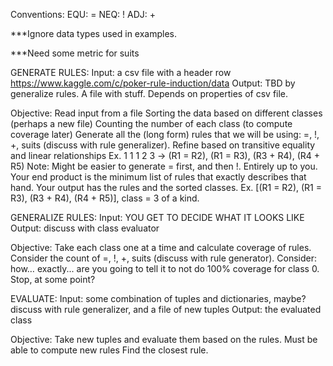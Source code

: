 Conventions:
EQU: = 
NEQ: !
ADJ: +

***Ignore data types used in examples. 

***Need some metric for suits

GENERATE RULES:
Input: a csv file with a header row https://www.kaggle.com/c/poker-rule-induction/data
Output: TBD by generalize rules. A file with stuff. Depends on properties of csv file.

Objective:
Read input from a file
Sorting the data based on different classes (perhaps a new file)
Counting the number of each class (to compute coverage later)
Generate all the (long form) rules that we will be using: =, !, +, suits (discuss with rule generalizer). 
Refine based on transitive equality and linear relationships
Ex. 1 1 1 2 3 -> (R1 = R2), (R1 = R3), (R3 + R4), (R4 + R5)
Note: Might be easier to generate = first, and then !. Entirely up to you.
Your end product is the minimum list of rules that exactly describes that hand.
Your output has the rules and the sorted classes.
Ex. [(R1 = R2), (R1 = R3), (R3 + R4), (R4 + R5)], class = 3 of a kind.

GENERALIZE RULES:
Input: <output from generating rules> YOU GET TO DECIDE WHAT IT LOOKS LIKE
Output: discuss with class evaluator

Objective:
Take each class one at a time and calculate coverage of rules.
Consider the count of =, !, +, suits (discuss with rule generator).
Consider: how… exactly... are you going to tell it to not do 100% coverage for class 0. Stop, at some point?

EVALUATE:
Input: some combination of tuples and dictionaries, maybe? discuss with rule generalizer, and a file of new tuples
Output: the evaluated class

Objective:
Take new tuples and evaluate them based on the rules.
Must be able to compute new rules 
Find the closest rule.


